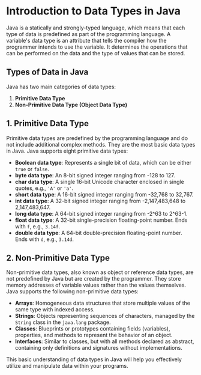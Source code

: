 # Introduction to Data Types in Java

Java is a statically and strongly-typed language, which means that each type of data is predefined as part of the programming language. A variable's data type is an attribute that tells the compiler how the programmer intends to use the variable. It determines the operations that can be performed on the data and the type of values that can be stored.

## Types of Data in Java

Java has two main categories of data types:

1. **Primitive Data Type**
2. **Non-Primitive Data Type (Object Data Type)**

## 1. Primitive Data Type

Primitive data types are predefined by the programming language and do not include additional complex methods. They are the most basic data types in Java. Java supports eight primitive data types:

- **Boolean data type**: Represents a single bit of data, which can be either `true` or `false`.
- **byte data type**: An 8-bit signed integer ranging from -128 to 127.
- **char data type**: A single 16-bit Unicode character enclosed in single quotes, e.g., `'A'` or `'a'`.
- **short data type**: A 16-bit signed integer ranging from -32,768 to 32,767.
- **int data type**: A 32-bit signed integer ranging from -2,147,483,648 to 2,147,483,647.
- **long data type**: A 64-bit signed integer ranging from -2^63 to 2^63-1.
- **float data type**: A 32-bit single-precision floating-point number. Ends with `f`, e.g., `3.14f`.
- **double data type**: A 64-bit double-precision floating-point number. Ends with `d`, e.g., `3.14d`.

## 2. Non-Primitive Data Type

Non-primitive data types, also known as object or reference data types, are not predefined by Java but are created by the programmer. They store memory addresses of variable values rather than the values themselves. Java supports the following non-primitive data types:

- **Arrays**: Homogeneous data structures that store multiple values of the same type with indexed access.
- **Strings**: Objects representing sequences of characters, managed by the `String` class in the `java.lang` package.
- **Classes**: Blueprints or prototypes containing fields (variables), properties, and methods to represent the behavior of an object.
- **Interfaces**: Similar to classes, but with all methods declared as abstract, containing only definitions and signatures without implementations.

This basic understanding of data types in Java will help you effectively utilize and manipulate data within your programs.
